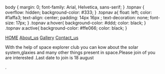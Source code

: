 body {
  margin: 0;
  font-family: Arial, Helvetica, sans-serif;
}
.topnav {
 overflow: hidden;
 background-color: #333;
}
.topnav a{
  float: left;
  color: #1affa3;
  text-align: center;
  padding:  14px 16px ;
  text-decoration: none;
  font-size: 17px;
}
.topnav a:hover{
  background-color: #ddd;
  color: black;
}
.topnav a:active{
  background-color: #ffe066;
  color: black;
}
<!DOCTYPE html>
<html>
<head>
<link href="style.css" rel="stylesheet" type="text/css" />
<title><h1>space club</h1></title>
</head>
<body>

<div class="topnav">
<a class="active" href="https://www.astronautscholarship.org/">HOME</a>
<a href="#news">About_us</a>
<a href="#contact">Gallery</a>
<a href="#about">Contact_us</a>
</div>

<p>With the help of space explorer club you can kow about the solar system,glaxies and many other things present in space.Please join of you are interested .Last date to join is 18 august</p>.

</body>
</html>
